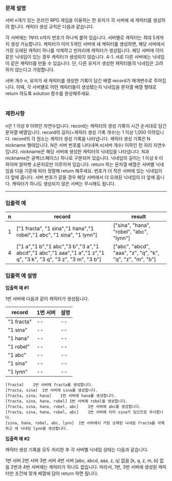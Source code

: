 ### 문제 설명
서버 n개가 있는 온라인 RPG 게임을 이용하는 한 유저가 각 서버에 새 캐릭터를 생성하려 합니다. 캐릭터 생성 규칙은 다음과 같습니다.

각 서버에는 1부터 n까지 번호가 하나씩 붙어 있습니다.
서버별로 캐릭터는 최대 5개까지 생성 가능합니다.
캐릭터가 이미 5개인 서버에 새 캐릭터를 생성하면, 해당 서버에서 가장 오래된 캐릭터 하나를 삭제하고 빈자리에 캐릭터가 생성됩니다.
해당 서버에 이미 같은 닉네임이 있는 경우 캐릭터가 생성되지 않습니다.
4-1. 서로 다른 서버에는 닉네임이 같은 캐릭터를 만들 수 있습니다.
단, 다른 유저가 생성한 캐릭터들의 닉네임은 고려하지 않는다고 가정합니다.

서버 개수 n, 유저가 새 캐릭터를 생성한 기록이 담긴 배열 record가 매개변수로 주어집니다. 이때, 각 서버별로 어떤 캐릭터들이 생성됐는지 닉네임을 문자열 배열 형태로 return 하도록 solution 함수를 완성해주세요.
<br/>
<br/>

### 제한사항
n은 1 이상 9 이하인 자연수입니다.
record는 캐릭터의 생성 기록이 시간 순서대로 담긴 문자열 배열입니다.
record의 길이(=캐릭터 생성 기록 개수)는 1 이상 1,000 이하입니다.
record의 각 원소는 캐릭터 생성 기록을 나타냅니다.
캐릭터 생성 기록은 N nickname 형태입니다.
N은 서버 번호를 나타내며 n(서버 개수) 이하인 한 자리 자연수입니다.
nickname은 해당 서버에 생성한 캐릭터의 닉네임을 나타냅니다.
N과 nickname은 공백(스페이스) 하나로 구분되어 있습니다.
닉네임의 길이는 1 이상 6 이하이며 알파벳 소문자로만 이루어져 있습니다.
return 하는 문자열 배열은 서버별 닉네임을 다음 기준에 따라 정렬해 return 해주세요.
번호가 더 작은 서버에 있는 닉네임이 더 앞에 옵니다.
서버 번호가 같을 경우 해당 서버에서 더 오래된 닉네임이 더 앞에 옵니다.
캐릭터가 하나도 생성되지 않은 서버는 무시해도 됩니다.
  
---
  
### 입출력 예

| <center>n</center> | <center>record</center> | <center>result</center> | 
| -- | -- | -- |
| 1 | ["1 fracta", "1 sina","1 hana","1 robel","1 abc", "1 sina", "1 lynn"] | ["sina", "hana", "robel", "abc", "lynn"] |
| 4 | ["1 a","1 b","1 abc","3 b","3 a","1 abcd","1 abc","1 aaa","1 a","1 z","1 q", "3 k", "3 q", "3 z", "3 m", "3 b"] | ["abc", "abcd", "aaa", "z", "q", "k", "q", "z", "m", "b"] |

### 입출력 예 설명 
**입출력 예 #1**  

1번 서버에 다음과 같이 캐릭터가 생성됩니다.

| <center>record</center> | <center>1번 서버</center> | <center>설명</center> |
| -- | -- | -- | 
| "1 fracta" | -- | -- |
| "1 sina" | -- | -- |
| "1 hana" | -- | -- |
| "1 robel" | -- | -- |
| "1 abc" | -- | -- |
| "1 sina" | -- | -- |
| "1 lynn" | -- | -- |

	[fracta]	1번 서버에 fracta를 생성합니다.
	[fracta, sina]	1번 서버에 sina를 생성합니다.
	[fracta, sina, hana]	1번 서버에 hana를 생성합니다.
	[fracta, sina, hana, robel]	1번 서버에 robel을 생성합니다.
	[fracta, sina, hana, robel, abc]	1번 서버에 abc를 생성합니다.
	[fracta, sina, hana, robel, abc]	1번 서버에 이미 sina가 있으므로 무시합니다.
	[sina, hana, robel, abc, lynn]	1번 서버에서 가장 오래된 닉네임 fracta를 삭제하고 새 닉네임 lynn을 생성합니다.


**입출력 예 #2**  

캐릭터 생성 기록을 모두 처리한 후 각 서버별 닉네임 상태는 다음과 같습니다.

1번 서버	2번 서버	3번 서버	4번 서버
[abc, abcd, aaa, z, q]	없음	[k, q, z, m, b]	없음
2번과 4번 서버에는 캐릭터가 하나도 없습니다. 따라서, 1번, 3번 서버에 생성된 캐릭터만 조건에 맞게 배열에 담아 return 하면 됩니다.